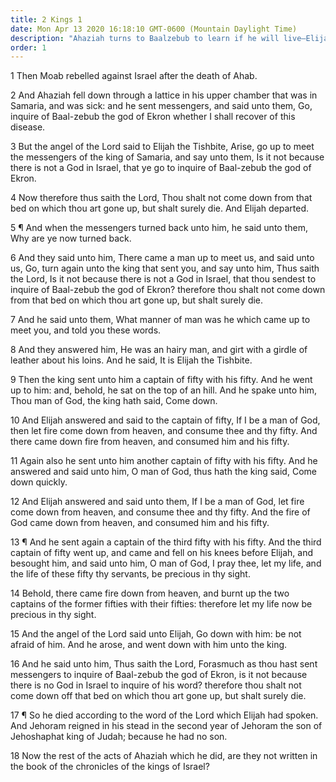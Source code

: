 ```yaml
---
title: 2 Kings 1
date: Mon Apr 13 2020 16:18:10 GMT-0600 (Mountain Daylight Time)
description: "Ahaziah turns to Baalzebub to learn if he will live—Elijah prophesies Ahaziah’s death—Elijah calls down fire from heaven to consume the soldiers sent to apprehend him."
order: 1
---
```


1 Then Moab rebelled against Israel after the death of Ahab.

2 And Ahaziah fell down through a lattice in his upper chamber that was in Samaria, and was sick: and he sent messengers, and said unto them, Go, inquire of Baal-zebub the god of Ekron whether I shall recover of this disease.

3 But the angel of the Lord said to Elijah the Tishbite, Arise, go up to meet the messengers of the king of Samaria, and say unto them, Is it not because there is not a God in Israel, that ye go to inquire of Baal-zebub the god of Ekron.

4 Now therefore thus saith the Lord, Thou shalt not come down from that bed on which thou art gone up, but shalt surely die. And Elijah departed.

5 ¶ And when the messengers turned back unto him, he said unto them, Why are ye now turned back.

6 And they said unto him, There came a man up to meet us, and said unto us, Go, turn again unto the king that sent you, and say unto him, Thus saith the Lord, Is it not because there is not a God in Israel, that thou sendest to inquire of Baal-zebub the god of Ekron? therefore thou shalt not come down from that bed on which thou art gone up, but shalt surely die.

7 And he said unto them, What manner of man was he which came up to meet you, and told you these words.

8 And they answered him, He was an hairy man, and girt with a girdle of leather about his loins. And he said, It is Elijah the Tishbite.

9 Then the king sent unto him a captain of fifty with his fifty. And he went up to him: and, behold, he sat on the top of an hill. And he spake unto him, Thou man of God, the king hath said, Come down.

10 And Elijah answered and said to the captain of fifty, If I be a man of God, then let fire come down from heaven, and consume thee and thy fifty. And there came down fire from heaven, and consumed him and his fifty.

11 Again also he sent unto him another captain of fifty with his fifty. And he answered and said unto him, O man of God, thus hath the king said, Come down quickly.

12 And Elijah answered and said unto them, If I be a man of God, let fire come down from heaven, and consume thee and thy fifty. And the fire of God came down from heaven, and consumed him and his fifty.

13 ¶ And he sent again a captain of the third fifty with his fifty. And the third captain of fifty went up, and came and fell on his knees before Elijah, and besought him, and said unto him, O man of God, I pray thee, let my life, and the life of these fifty thy servants, be precious in thy sight.

14 Behold, there came fire down from heaven, and burnt up the two captains of the former fifties with their fifties: therefore let my life now be precious in thy sight.

15 And the angel of the Lord said unto Elijah, Go down with him: be not afraid of him. And he arose, and went down with him unto the king.

16 And he said unto him, Thus saith the Lord, Forasmuch as thou hast sent messengers to inquire of Baal-zebub the god of Ekron, is it not because there is no God in Israel to inquire of his word? therefore thou shalt not come down off that bed on which thou art gone up, but shalt surely die.

17 ¶ So he died according to the word of the Lord which Elijah had spoken. And Jehoram reigned in his stead in the second year of Jehoram the son of Jehoshaphat king of Judah; because he had no son.

18 Now the rest of the acts of Ahaziah which he did, are they not written in the book of the chronicles of the kings of Israel?
